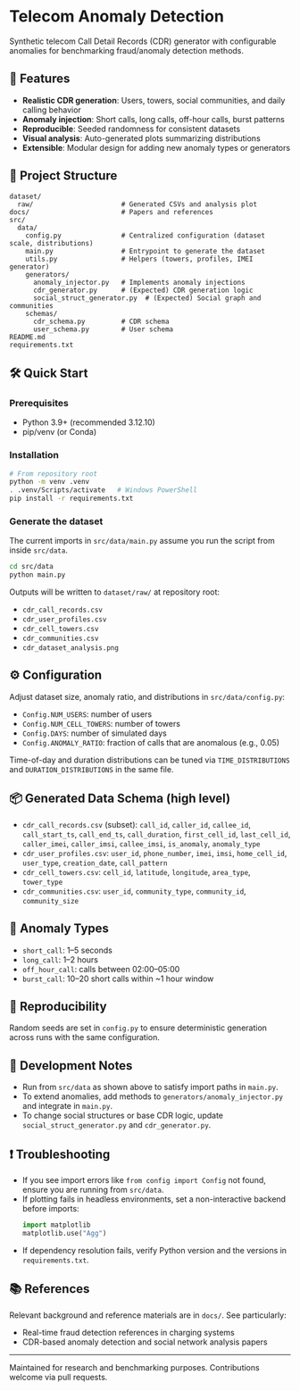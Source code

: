 # Telecom Anomaly Detection

Synthetic telecom Call Detail Records (CDR) generator with configurable anomalies for benchmarking fraud/anomaly detection methods.

## 🚀 Features

- **Realistic CDR generation**: Users, towers, social communities, and daily calling behavior
- **Anomaly injection**: Short calls, long calls, off-hour calls, burst patterns
- **Reproducible**: Seeded randomness for consistent datasets
- **Visual analysis**: Auto-generated plots summarizing distributions
- **Extensible**: Modular design for adding new anomaly types or generators

## 📁 Project Structure

```text
dataset/
  raw/                      # Generated CSVs and analysis plot
docs/                       # Papers and references
src/
  data/
    config.py               # Centralized configuration (dataset scale, distributions)
    main.py                 # Entrypoint to generate the dataset
    utils.py                # Helpers (towers, profiles, IMEI generator)
    generators/
      anomaly_injector.py   # Implements anomaly injections
      cdr_generator.py      # (Expected) CDR generation logic
      social_struct_generator.py  # (Expected) Social graph and communities
    schemas/
      cdr_schema.py         # CDR schema
      user_schema.py        # User schema
README.md
requirements.txt
```

## 🛠️ Quick Start

### Prerequisites
- Python 3.9+ (recommended 3.12.10)
- pip/venv (or Conda)

### Installation
```bash
# From repository root
python -m venv .venv
. .venv/Scripts/activate   # Windows PowerShell
pip install -r requirements.txt
```

### Generate the dataset
The current imports in `src/data/main.py` assume you run the script from inside `src/data`.

```bash
cd src/data
python main.py
```

Outputs will be written to `dataset/raw/` at repository root:

- `cdr_call_records.csv`
- `cdr_user_profiles.csv`
- `cdr_cell_towers.csv`
- `cdr_communities.csv`
- `cdr_dataset_analysis.png`

## ⚙️ Configuration

Adjust dataset size, anomaly ratio, and distributions in `src/data/config.py`:

- `Config.NUM_USERS`: number of users
- `Config.NUM_CELL_TOWERS`: number of towers
- `Config.DAYS`: number of simulated days
- `Config.ANOMALY_RATIO`: fraction of calls that are anomalous (e.g., 0.05)

Time-of-day and duration distributions can be tuned via `TIME_DISTRIBUTIONS` and `DURATION_DISTRIBUTIONS` in the same file.

## 📦 Generated Data Schema (high level)

- `cdr_call_records.csv` (subset): `call_id`, `caller_id`, `callee_id`, `call_start_ts`, `call_end_ts`, `call_duration`,
  `first_cell_id`, `last_cell_id`, `caller_imei`, `caller_imsi`, `callee_imsi`, `is_anomaly`, `anomaly_type`
- `cdr_user_profiles.csv`: `user_id`, `phone_number`, `imei`, `imsi`, `home_cell_id`, `user_type`, `creation_date`, `call_pattern`
- `cdr_cell_towers.csv`: `cell_id`, `latitude`, `longitude`, `area_type`, `tower_type`
- `cdr_communities.csv`: `user_id`, `community_type`, `community_id`, `community_size`

## 🔎 Anomaly Types

- `short_call`: 1–5 seconds
- `long_call`: 1–2 hours
- `off_hour_call`: calls between 02:00–05:00
- `burst_call`: 10–20 short calls within ~1 hour window

## 🧪 Reproducibility

Random seeds are set in `config.py` to ensure deterministic generation across runs with the same configuration.

## 🧰 Development Notes

- Run from `src/data` as shown above to satisfy import paths in `main.py`.
- To extend anomalies, add methods to `generators/anomaly_injector.py` and integrate in `main.py`.
- To change social structures or base CDR logic, update `social_struct_generator.py` and `cdr_generator.py`.

## ❗ Troubleshooting

- If you see import errors like `from config import Config` not found, ensure you are running from `src/data`.
- If plotting fails in headless environments, set a non-interactive backend before imports:
  ```python
  import matplotlib
  matplotlib.use("Agg")
  ```
- If dependency resolution fails, verify Python version and the versions in `requirements.txt`.

## 📚 References

Relevant background and reference materials are in `docs/`. See particularly:
- Real-time fraud detection references in charging systems
- CDR-based anomaly detection and social network analysis papers

---

Maintained for research and benchmarking purposes. Contributions welcome via pull requests.
